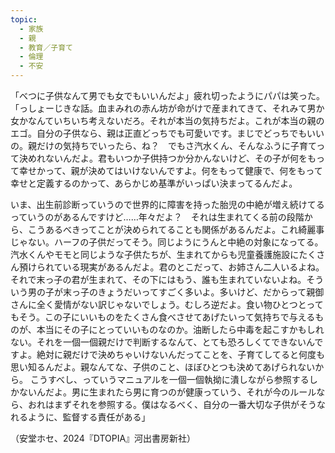 ```yaml
---
topic:
  - 家族
  - 親
  - 教育／子育て
  - 倫理
  - 不安
---
```

「べつに子供なんて男でも女でもいいんだよ」疲れ切ったようにパパは笑った。「っしょーじきな話。血まみれの赤ん坊が命がけで産まれてきて、それみて男か女かなんていちいち考えないだろ。それが本当の気持ちだよ。これが本当の親のエゴ。自分の子供なら、親は正直どっちでも可愛いです。まじでどっちでもいいの。親だけの気持ちでいったら、ね？　でもさ汽水くん、そんなふうに子育てって決めれないんだよ。君もいつか子供持つか分かんないけど、その子が何をもって幸せかって、親が決めてはいけないんですよ。何をもって健康で、何をもって幸せと定義するのかって、あらかじめ基準がいっぱい決まってるんだよ。

いま、出生前診断っていうので世界的に障害を持った胎児の中絶が増え続けてるっていうのがあるんですけど……年々だよ？　それは生まれてくる前の段階から、こうあるべきってことが決められてることも関係があるんだよ。これ綺麗事じゃない。ハーフの子供だってそう。同じようにうんと中絶の対象になってる。汽水くんやモモと同じような子供たちが、生まれてからも児童養護施設にたくさん預けられている現実があるんだよ。君のとこだって、お姉さん二人いるよね。それで末っ子の君が生まれて、その下にはもう、誰も生まれていないよね。そういう男の子が末っ子のきょうだいってすごく多いよ。多いけど、だからって親御さんに全く愛情がない訳じゃないでしょう。むしろ逆だよ。食い物ひとつとってもそう。この子にいいものをたくさん食べさせてあげたいって気持ちで与えるものが、本当にその子にとっていいものなのか。油断したら中毒を起こすかもしれない。それを一個一個親だけで判断するなんて、とても恐ろしくてできないんですよ。絶対に親だけで決めちゃいけないんだってことを、子育てしてると何度も思い知るんだよ。親なんてな、子供のこと、ほぼひとつも決めてあげられないから。 こうすべし、っていうマニュアルを一個一個執拗に潰しながら参照するしかないんだよ。男に生まれたら男に育つのが健康っていう、それが今のルールなら、おれはまずそれを参照する。僕はなるべく、自分の一番大切な子供がそうなれるように、監督する責任がある」

（安堂ホセ、2024『DTOPIA』河出書房新社）